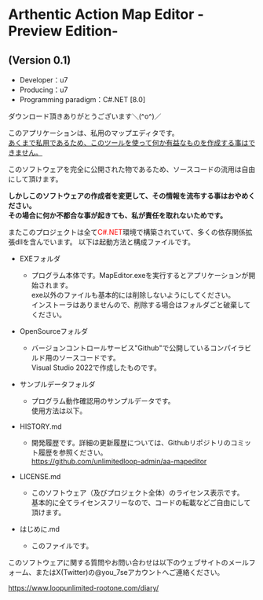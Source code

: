 # Arthentic Action Map Editor -Preview Edition-
## (Version 0.1)

* Developer：u7
* Producing：u7
* Programming paradigm：C#.NET [8.0]

ダウンロード頂きありがとうございます＼(^o^)／

このアプリケーションは、私用のマップエディタです。<br>
<u>あくまで私用であるため、このツールを使って何か有益なものを作成する事はできません。</u>

このソフトウェアを完全に公開された物であるため、ソースコードの流用は自由にして頂けます。

**しかしこのソフトウェアの作成者を変更して、その情報を流布する事はおやめください。<br>
その場合に何か不都合な事が起きても、私が責任を取れないためです。**

またこのプロジェクトは全て<span style="color:red;">C#.NET</span>環境で構築されていて、多くの依存関係拡張dllを含んでいます。
以下は起動方法と構成ファイルです。

* EXEフォルダ
    - プログラム本体です。MapEditor.exeを実行するとアプリケーションが開始されます。<br>
    exe以外のファイルも基本的には削除しないようにしてください。<br>
    インストーラはありませんので、削除する場合はフォルダごと破棄してください。


* OpenSourceフォルダ
    - バージョンコントロールサービス"Github"で公開しているコンパイラビルド用のソースコードです。<br>
    Visual Studio 2022で作成したものです。


* サンプルデータフォルダ
    - プログラム動作確認用のサンプルデータです。<br>
    使用方法は以下。


* HISTORY.md
    - 開発履歴です。詳細の更新履歴については、Githubリポジトリのコミット履歴を参照ください。<br>
    https://github.com/unlimitedloop-admin/aa-mapeditor


* LICENSE.md
    - このソフトウェア（及びプロジェクト全体）のライセンス表示です。<br>
    基本的に全てライセンスフリーなので、コードの転載などご自由にして頂けます。


* はじめに.md
    - このファイルです。


このソフトウェアに関する質問やお問い合わせは以下のウェブサイトのメールフォーム、またはX(Twitter)の@you_7seアカウントへご連絡ください。

https://www.loopunlimited-rootone.com/diary/
